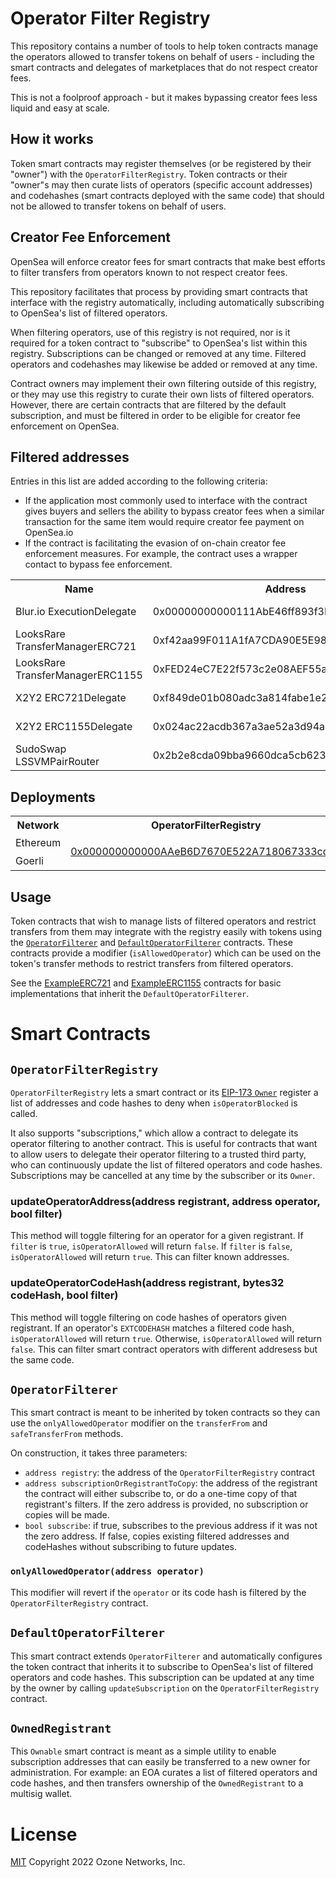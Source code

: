 # Operator Filter Registry

This repository contains a number of tools to help token contracts manage the operators allowed to transfer tokens on behalf of users - including the smart contracts and delegates of marketplaces that do not respect creator fees.

This is not a foolproof approach - but it makes bypassing creator fees less liquid and easy at scale.

## How it works

Token smart contracts may register themselves (or be registered by their "owner") with the `OperatorFilterRegistry`. Token contracts or their "owner"s may then curate lists of operators (specific account addresses) and codehashes (smart contracts deployed with the same code) that should not be allowed to transfer tokens on behalf of users. 

## Creator Fee Enforcement

OpenSea will enforce creator fees for smart contracts that make best efforts to filter transfers from operators known to not respect creator fees.

This repository facilitates that process by providing smart contracts that interface with the registry automatically, including automatically subscribing to OpenSea's list of filtered operators. 

When filtering operators, use of this registry is not required, nor is it required for a token contract to "subscribe" to OpenSea's list within this registry. Subscriptions can be changed or removed at any time. Filtered operators and codehashes may likewise be added or removed at any time.

Contract owners may implement their own filtering outside of this registry, or they may use this registry to curate their own lists of filtered operators. However, there are certain contracts that are filtered by the default subscription, and must be filtered in order to be eligible for creator fee enforcement on OpenSea. 


## Filtered addresses

Entries in this list are added according to the following criteria:
* If the application most commonly used to interface with the contract gives buyers and sellers the ability to bypass creator fees when a similar transaction for the same item would require creator fee payment on OpenSea.io
* If the contract is facilitating the evasion of on-chain creator fee enforcement measures. For example, the contract uses a wrapper contact to bypass fee enforcement.

<table>
<tr>
<th>Name</th>
<th>Address</th>
<th>Network</th>
</tr>

<tr>
<td>Blur.io ExecutionDelegate</td>
<td >
0x00000000000111AbE46ff893f3B2fdF1F759a8A8
</td>
<td >
Ethereum Mainnet
</td>
</tr>

<tr>
<td>LooksRare TransferManagerERC721</td>
<td>0xf42aa99F011A1fA7CDA90E5E98b277E306BcA83e</td>
<td>Ethereum Mainnet</td>
</tr>

<tr>
<td>LooksRare TransferManagerERC1155</td>
<td>0xFED24eC7E22f573c2e08AEF55aA6797Ca2b3A051</td>
<td>Ethereum Mainnet</td>
</tr>

<tr>
<td>X2Y2 ERC721Delegate</td>
<td>0xf849de01b080adc3a814fabe1e2087475cf2e354</td>
<td>Ethereum Mainnet</td>
</tr>

<tr>
<td>X2Y2 ERC1155Delegate</td>
<td>0x024ac22acdb367a3ae52a3d94ac6649fdc1f0779</td>
<td>Ethereum Mainnet</td>
</tr>

<tr>
<td>SudoSwap LSSVMPairRouter</td>
<td>0x2b2e8cda09bba9660dca5cb6233787738ad68329</td>
<td>Ethereum Mainnet</td>
</tr>

</table>

## Deployments


<table>
<tr>
<th>Network</th>
<th>OperatorFilterRegistry</th>
<th>OpenSea Curated Subscription Address</th>
</tr>

<tr><td>Ethereum</td><td rowspan="14">

[0x000000000000AAeB6D7670E522A718067333cd4E](https://etherscan.io/address/0x000000000000AAeB6D7670E522A718067333cd4E#code)

</td><td rowspan="14">

0x3cc6CddA760b79bAfa08dF41ECFA224f810dCeB6

</td></tr>

<tr><td>Goerli</td></tr>
</table>

## Usage

Token contracts that wish to manage lists of filtered operators and restrict transfers from them may integrate with the registry easily with tokens using the [`OperatorFilterer`](src/OperatorFilterer.sol) and [`DefaultOperatorFilterer`](src/DefaultOperatorFilterer.sol) contracts. These contracts provide a modifier (`isAllowedOperator`) which can be used on the token's transfer methods to restrict transfers from filtered operators.

See the [ExampleERC721](src/example/ExampleERC721.sol) and [ExampleERC1155](src/example/ExampleERC1155.sol) contracts for basic implementations that inherit the `DefaultOperatorFilterer`.


# Smart Contracts
## `OperatorFilterRegistry`

`OperatorFilterRegistry` lets a smart contract or its [EIP-173 `Owner`](https://eips.ethereum.org/EIPS/eip-173) register a list of addresses and code hashes to deny when `isOperatorBlocked` is called.

It also supports "subscriptions," which allow a contract to delegate its operator filtering to another contract. This is useful for contracts that want to allow users to delegate their operator filtering to a trusted third party, who can continuously update the list of filtered operators and code hashes. Subscriptions may be cancelled at any time by the subscriber or its `Owner`.


### updateOperatorAddress(address registrant, address operator, bool filter)
This method will toggle filtering for an operator for a given registrant. If `filter` is `true`,  `isOperatorAllowed` will return `false`. If `filter` is `false`, `isOperatorAllowed` will return `true`. This can filter known addresses.

### updateOperatorCodeHash(address registrant, bytes32 codeHash, bool filter)
This method will toggle filtering on code hashes of operators given registrant. If an operator's `EXTCODEHASH` matches a filtered code hash, `isOperatorAllowed` will return `true`. Otherwise, `isOperatorAllowed` will return `false`. This can filter smart contract operators with different addresess but the same code.


## `OperatorFilterer`

This smart contract is meant to be inherited by token contracts so they can use the `onlyAllowedOperator` modifier on the `transferFrom` and `safeTransferFrom` methods.

On construction, it takes three parameters:
- `address registry`: the address of the `OperatorFilterRegistry` contract
- `address subscriptionOrRegistrantToCopy`: the address of the registrant the contract will either subscribe to, or do a one-time copy of that registrant's filters. If the zero address is provided, no subscription or copies will be made.
- `bool subscribe`: if true, subscribes to the previous address if it was not the zero address. If false, copies existing filtered addresses and codeHashes without subscribing to future updates.

### `onlyAllowedOperator(address operator)`
This modifier will revert if the `operator` or its code hash is filtered by the `OperatorFilterRegistry` contract.
## `DefaultOperatorFilterer`

This smart contract extends `OperatorFilterer` and automatically configures the token contract that inherits it to subscribe to OpenSea's list of filtered operators and code hashes. This subscription can be updated at any time by the owner by calling `updateSubscription` on the `OperatorFilterRegistry` contract.

## `OwnedRegistrant`

This `Ownable` smart contract is meant as a simple utility to enable subscription addresses that can easily be transferred to a new owner for administration. For example: an EOA curates a list of filtered operators and code hashes, and then transfers ownership of the `OwnedRegistrant` to a multisig wallet. 

# License

[MIT](LICENSE) Copyright 2022 Ozone Networks, Inc.
